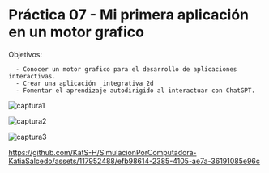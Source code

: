 # Práctica 07 - Mi primera aplicación en un motor grafico 

Objetivos:

      - Conocer un motor grafico para el desarrollo de aplicaciones interactivas.
      - Crear una aplicación  integrativa 2d
      - Fomentar el aprendizaje autodirigido al interactuar con ChatGPT.


![captura1](https://github.com/KatS-H/SimulacionPorComputadora-KatiaSalcedo/assets/117952488/17442a88-85f6-4673-b5ee-7cb054243910)

![captura2](https://github.com/KatS-H/SimulacionPorComputadora-KatiaSalcedo/assets/117952488/b4df88af-aa70-415a-b607-5b09f5f7e2ec)

![captura3](https://github.com/KatS-H/SimulacionPorComputadora-KatiaSalcedo/assets/117952488/ebc7986f-e3d3-4fdd-8d83-eeb1febc0785)


https://github.com/KatS-H/SimulacionPorComputadora-KatiaSalcedo/assets/117952488/efb98614-2385-4105-ae7a-36191085e96c

